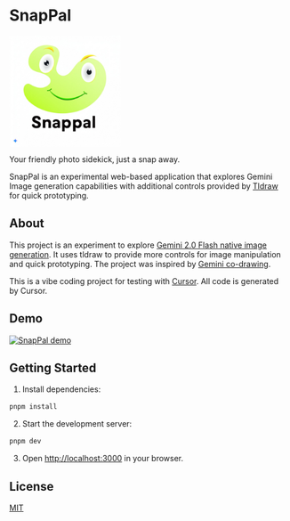 # SnapPal

<div>
<img src="https://github.com/tuan3w/SnapPal/blob/main/logo.jpeg?raw=true" align="center" width="200"/>
</div>

Your friendly photo sidekick, just a snap away.

SnapPal is an experimental web-based application that explores Gemini Image generation capabilities with additional controls provided by [Tldraw](https://tldraw.com) for quick prototyping.

## About

This project is an experiment to explore [Gemini 2.0 Flash native image generation](https://developers.googleblog.com/en/experiment-with-gemini-20-flash-native-image-generation/). It uses tldraw to provide more controls for image manipulation and quick prototyping. The project was inspired by [Gemini co-drawing](https://huggingface.co/spaces/Trudy/gemini-codrawing).

This is a vibe coding project for testing with [Cursor](https://cursor.com). All code is generated by Cursor.

## Demo

[![SnapPal demo](http://img.youtube.com/vi/1S6-aHACLbA/0.jpg)](http://www.youtube.com/watch?v=1S6-aHACLbA)

## Getting Started

1. Install dependencies:

```bash
pnpm install
```

2. Start the development server:

```bash
pnpm dev
```

3. Open [http://localhost:3000](http://localhost:3000) in your browser.

## License

[MIT](./LICENSE)
